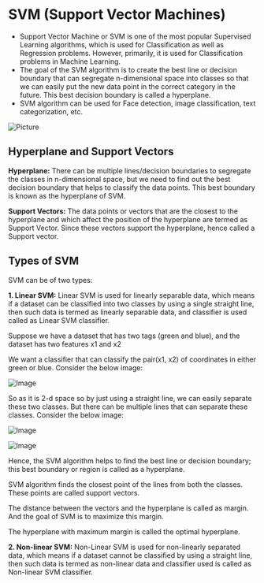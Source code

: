 # SVM (Support Vector Machines)
- Support Vector Machine or SVM is one of the most popular Supervised Learning algorithms, which is used for Classification as well as Regression problems. However, primarily, it is used for Classification problems in Machine Learning.
- The goal of the SVM algorithm is to create the best line or decision boundary that can segregate n-dimensional space into classes so that we can easily put the new data point in the correct category in the future. This best decision boundary is called a hyperplane.
- SVM algorithm can be used for Face detection, image classification, text categorization, etc.

![Picture](https://static.javatpoint.com/tutorial/machine-learning/images/support-vector-machine-algorithm.png)

## Hyperplane and Support Vectors
**Hyperplane:** There can be multiple lines/decision boundaries to segregate the classes in n-dimensional space, but we need to find out the best decision boundary that helps to classify the data points. This best boundary is known as the hyperplane of SVM.

**Support Vectors:** The data points or vectors that are the closest to the hyperplane and which affect the position of the hyperplane are termed as Support Vector. Since these vectors support the hyperplane, hence called a Support vector.

## Types of SVM
SVM can be of two types:

**1. Linear SVM:** Linear SVM is used for linearly separable data, which means if a dataset can be classified into two classes by using a single straight line, then such data is termed as linearly separable data, and classifier is used called as Linear SVM classifier.

Suppose we have a dataset that has two tags (green and blue), and the dataset has two features x1 and x2

We want a classifier that can classify the pair(x1, x2) of coordinates in either green or blue. Consider the below image:

![Image](https://static.javatpoint.com/tutorial/machine-learning/images/support-vector-machine-algorithm3.png)

So as it is 2-d space so by just using a straight line, we can easily separate these two classes. But there can be multiple lines that can separate these classes. Consider the below image:

![Image](https://static.javatpoint.com/tutorial/machine-learning/images/support-vector-machine-algorithm4.png)

![Image](https://static.javatpoint.com/tutorial/machine-learning/images/support-vector-machine-algorithm5.png)

Hence, the SVM algorithm helps to find the best line or decision boundary; this best boundary or region is called as a hyperplane. 

SVM algorithm finds the closest point of the lines from both the classes. These points are called support vectors. 

The distance between the vectors and the hyperplane is called as margin. And the goal of SVM is to maximize this margin. 

The hyperplane with maximum margin is called the optimal hyperplane.

**2. Non-linear SVM:** Non-Linear SVM is used for non-linearly separated data, which means if a dataset cannot be classified by using a straight line, then such data is termed as non-linear data and classifier used is called as Non-linear SVM classifier.

 
